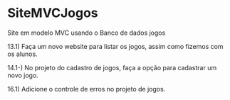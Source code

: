 # SiteMVCJogos
Site em modelo MVC usando o Banco de dados jogos

13.1)  Faça um novo website para listar os jogos, assim como fizemos com os alunos. 

14.1-) No projeto do cadastro de jogos, faça a opção para cadastrar um novo jogo. 

16.1) Adicione o controle de erros no projeto de jogos. 
